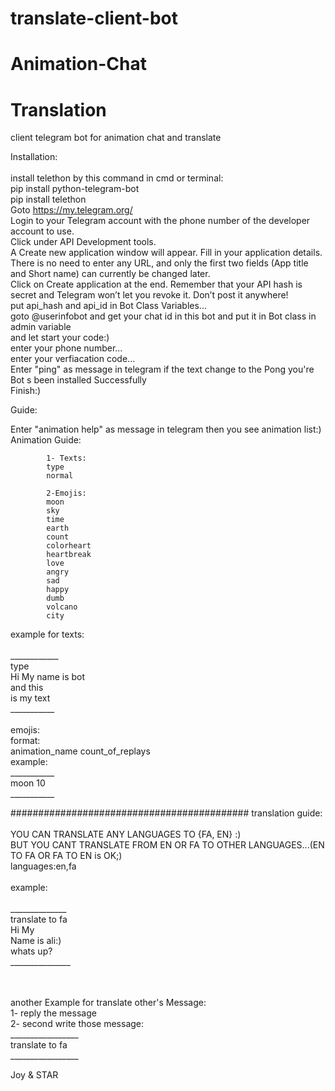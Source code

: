# translate-client-bot
# Animation-Chat
# Translation


client telegram bot for animation chat and translate<br/>

Installation:<br/><br/>
install telethon by this command in cmd or terminal:<br/>
pip install python-telegram-bot<br/>
pip install telethon<br/>
Goto https://my.telegram.org/ <br/>
Login to your Telegram account with the phone number of the developer account to use.<br/>
Click under API Development tools.<br/>
A Create new application window will appear. Fill in your application details. There is no need to enter any URL, and only the first two fields (App title and Short name) can currently be changed later.<br/>
Click on Create application at the end. Remember that your API hash is secret and Telegram won’t let you revoke it. Don’t post it anywhere!<br/>
put api_hash and api_id in Bot Class Variables...<br/>
goto @userinfobot and get your chat id in this bot and put it in Bot class in admin variable<br/>
and let start your code:)<br/>
enter your phone number...<br/>
enter your verfiacation code...<br/>
Enter "ping" as message in telegram if the text change to the Pong you're Bot s been installed Successfully<br/>
Finish:)<br/>

Guide:<br/>

Enter "animation help" as message in telegram then you see animation list:)<br/>
Animation Guide:

            1- Texts:
            type
            normal

            2-Emojis:
            moon
            sky
            time
            earth
            count
            colorheart
            heartbreak
            love
            angry
            sad
            happy
            dumb
            volcano
            city

           
example for texts:<br/><br/>
____________<br/>
type<br/>
Hi My name is bot<br/>
and this<br/>
is my text<br/>
___________<br/>
<br/>
emojis:<br/>
format:</br>
animation_name count_of_replays<br/>
example:<br/>
___________<br/>
moon 10<br/>
___________<br/>

###########################################
translation guide:<br/><br/>
YOU CAN TRANSLATE ANY LANGUAGES TO {FA, EN} :)<br/>
BUT YOU CANT TRANSLATE FROM EN OR FA TO OTHER LANGUAGES...(EN TO FA OR FA TO EN is OK;)<br/>
languages:en,fa<br/>
<br/>
example:<br/>
<br/>
______________<br/>
translate to fa<br/>
Hi My<br/>
Name is ali:)<br/>
whats up?<br/>
_______________<br/>

<br/><br/>
another Example for translate other's Message:<br/>
1- reply the message<br/>
2- second write those message:<br/>
_________________<br/>
translate to fa<br/>
_________________<br/>

Joy & STAR
